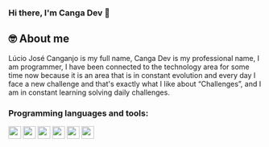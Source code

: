 ### Hi there, I'm Canga Dev 👋

## 🤓 About me 

Lúcio José Canganjo is my full name, Canga Dev is my professional name, I am 
programmer, I have been connected to the technology area for some time now because it is an area that is in 
constant evolution and every day I face a new challenge and that's exactly what I like about “Challenges”, and
I am in constant learning solving daily challenges.

<h3 align="left">Programming languages and tools:</h3>

<p align="left">
  <img src="https://img.shields.io/badge/javascript-%23F7DF1E.svg?&style=for-the-badge&logo=javascript&logoColor=black" height="25"/>
  <img src="https://img.shields.io/badge/typescript%20-%23007ACC.svg?&style=for-the-badge&logo=typescript&logoColor=white" height="25"/>
  <img src="https://img.shields.io/badge/react%20-%2320232a.svg?&style=for-the-badge&logo=react&logoColor=%2361DAFB" height="25"/>
  <img src="https://img.shields.io/badge/node.js%20-%2343853D.svg?&style=for-the-badge&logo=node.js&logoColor=white" height="25"/>
  <img src="https://img.shields.io/badge/postgres-%23316192.svg?&style=for-the-badge&logo=postgresql&logoColor=white" height="25"/>
  <img src="https://www.iped.com.br/img/cursos/56207.jpg" height="25"/> 
</p>

<!-- 
<p>
  <img align="left"  src="https://github-readme-stats.vercel.app/api/top-langs?username=cangadev&show_icons=true&locale=en&layout=compact" alt="cangadev"   />
</p>
-->
